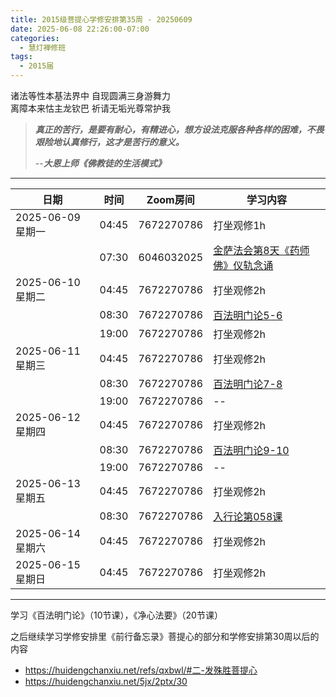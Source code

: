 ```yaml
---
title: 2015级菩提心学修安排第35周 - 20250609
date: 2025-06-08 22:26:00-07:00
categories:
  - 慧灯禅修班
tags:
  - 2015届
---
```

诸法等性本基法界中 自现圆满三身游舞力  
离障本来怙主龙钦巴 祈请无垢光尊常护我


> *__真正的苦行，是要有耐心，有精进心，想方设法克服各种各样的困难，不畏艰险地认真修行，这才是苦行的意义。__*
>
> --***大恩上师《佛教徒的生活模式》***

---

|日期 |时间|Zoom房间|学习内容|
|--|--|--|--|
| 2025-06-09 星期一|04:45|7672270786|打坐观修1h|
| |07:30|6046032025| [金萨法会第8天《药师佛》仪轨念诵](https://box.hdcxb.net/%E5%85%B6%E4%BB%96%E8%B5%84%E6%96%99/yigui/%E9%87%91%E8%90%A8%E6%B3%95%E4%BC%9A/%E3%80%8A%E8%8D%AF%E5%B8%88%E7%BB%8F%E3%80%8B%E5%85%B1%E4%BF%AE%EF%BC%882019%E5%96%87%E8%8D%A3%E9%87%91%E5%88%9A%E8%90%A8%E5%9F%B5%E6%B3%95%E4%BC%9A%E7%AC%AC8%E5%A4%A9%EF%BC%89.mp4) |
| 2025-06-10 星期二 |04:45|7672270786|打坐观修2h|
|   |08:30|7672270786| [百法明门论5-6](https://box.hdcxb.net/d/%E7%A6%85%E4%BF%AE%E7%8F%AD/xmfw/05%E5%BC%A5%E5%8B%92%E8%AF%BE%E7%A8%8B/08%E7%99%BE%E6%B3%95%E6%98%8E%E9%97%A8%E8%AE%BA/%E5%A4%A7%E4%B9%98%E7%99%BE%E6%B3%95%E6%98%8E%E9%97%A8%E8%AE%BA%E7%9B%B4%E8%A7%A305%20%EF%BD%9C%20%E7%9B%8A%E8%A5%BF%E5%BD%AD%E6%8E%AA%E5%A0%AA%E5%B8%83%20%5BoQ3MpLjrHFc%5D.mp4) |
|   |19:00|7672270786|打坐观修2h|
| 2025-06-11 星期三  |04:45|7672270786|打坐观修2h|
|   |08:30|7672270786| [百法明门论7-8](https://box.hdcxb.net/d/%E7%A6%85%E4%BF%AE%E7%8F%AD/xmfw/05%E5%BC%A5%E5%8B%92%E8%AF%BE%E7%A8%8B/08%E7%99%BE%E6%B3%95%E6%98%8E%E9%97%A8%E8%AE%BA/%E5%A4%A7%E4%B9%98%E7%99%BE%E6%B3%95%E6%98%8E%E9%97%A8%E8%AE%BA%E7%9B%B4%E8%A7%A307%20%EF%BD%9C%20%E7%9B%8A%E8%A5%BF%E5%BD%AD%E6%8E%AA%E5%A0%AA%E5%B8%83%20%5Bzz_Vf2Y6dSo%5D.mp4) |
|   |19:00|7672270786| -- |
| 2025-06-12 星期四|04:45|7672270786|打坐观修2h|
|   |08:30|7672270786| [百法明门论9-10](https://box.hdcxb.net/d/%E7%A6%85%E4%BF%AE%E7%8F%AD/xmfw/05%E5%BC%A5%E5%8B%92%E8%AF%BE%E7%A8%8B/08%E7%99%BE%E6%B3%95%E6%98%8E%E9%97%A8%E8%AE%BA/%E5%A4%A7%E4%B9%98%E7%99%BE%E6%B3%95%E6%98%8E%E9%97%A8%E8%AE%BA%E7%9B%B4%E8%A7%A309%20%EF%BD%9C%20%E7%9B%8A%E8%A5%BF%E5%BD%AD%E6%8E%AA%E5%A0%AA%E5%B8%83%20%5Bp4uqsZJ6OHQ%5D.mp4)  |
|   |19:00|7672270786|--|
| 2025-06-13 星期五|04:45|7672270786|打坐观修2h|
| |08:30|7672270786|[入行论第058课](https://huidengchanxiu.net/refs/rxl/05#第五十八节课) |
| 2025-06-14 星期六|04:45|7672270786| 打坐观修2h |
| 2025-06-15 星期日|04:45|7672270786| 打坐观修2h |

---

学习《百法明门论》（10节课），《净心法要》（20节课）

之后继续学习学修安排里《前行备忘录》菩提心的部分和学修安排第30周以后的内容

- <https://huidengchanxiu.net/refs/qxbwl/#二-发殊胜菩提心>
- <https://huidengchanxiu.net/5jx/2ptx/30>


